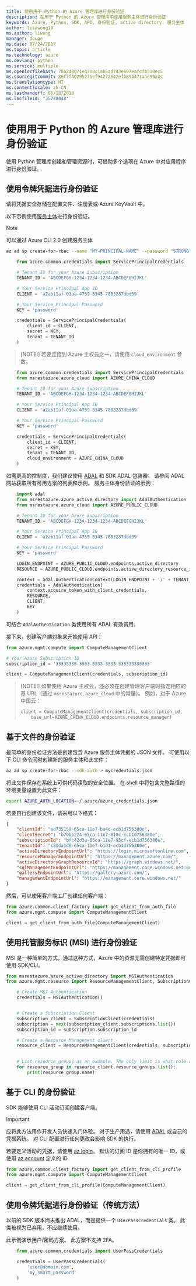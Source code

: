 ```yaml
---
title: 使用用于 Python 的 Azure 管理库进行身份验证
description: 在用于 Python 的 Azure 管理库中使用服务主体进行身份验证
keywords: Azure, Python, SDK, API, 身份验证, active directory, 服务主体
author: lisawong19
ms.author: liwong
manager: douge
ms.date: 07/24/2017
ms.topic: article
ms.technology: azure
ms.devlang: python
ms.service: multiple
ms.openlocfilehash: 78b248071e4718c1ab5ad743e697eafcfb510ec5
ms.sourcegitcommit: 86f7f40295271ef94272642efb89b471aae99a2c
ms.translationtype: HT
ms.contentlocale: zh-CN
ms.lasthandoff: 06/18/2018
ms.locfileid: "35720048"
---
```

# <a name="authenticate-with-the-azure-management-libraries-for-python"></a>使用用于 Python 的 Azure 管理库进行身份验证

使用 Python 管理库创建和管理资源时，可借助多个选项在 Azure 中对应用程序进行身份验证。

## <a name="mgmt-auth-token"></a>使用令牌凭据进行身份验证

请将凭据安全存储在配置文件、注册表或 Azure KeyVault 中。

以下示例使用[服务主体](https://docs.microsoft.com/cli/azure/create-an-azure-service-principal-azure-cli?toc=%2fazure%2fazure-resource-manager%2ftoc.json)进行身份验证。

> [!NOTE]
> 可以通过 Azure CLI 2.0 创建服务主体
> ```bash
> az ad sp create-for-rbac --name "MY-PRINCIPAL-NAME" --password "STRONG-SECRET-PASSWORD"
> ```

```python
    from azure.common.credentials import ServicePrincipalCredentials

    # Tenant ID for your Azure Subscription
    TENANT_ID = 'ABCDEFGH-1234-1234-1234-ABCDEFGHIJKL'

    # Your Service Principal App ID
    CLIENT = 'a2ab11af-01aa-4759-8345-7803287dbd39'

    # Your Service Principal Password
    KEY = 'password'

    credentials = ServicePrincipalCredentials(
        client_id = CLIENT,
        secret = KEY,
        tenant = TENANT_ID
    )
```

> [NOTE!] 若要连接到 Azure 主权云之一，请使用 `cloud_environment` 参数。

```python
    from azure.common.credentials import ServicePrincipalCredentials
    from msrestazure.azure_cloud import AZURE_CHINA_CLOUD

    # Tenant ID for your Azure Subscription
    TENANT_ID = 'ABCDEFGH-1234-1234-1234-ABCDEFGHIJKL'

    # Your Service Principal App ID
    CLIENT = 'a2ab11af-01aa-4759-8345-7803287dbd39'

    # Your Service Principal Password
    KEY = 'password'

    credentials = ServicePrincipalCredentials(
        client_id = CLIENT,
        secret = KEY,
        tenant = TENANT_ID,
        cloud_environment = AZURE_CHINA_CLOUD
    )
```

如需更高的控制度，我们建议使用 [ADAL](https://github.com/AzureAD/azure-activedirectory-library-for-python) 和 SDK ADAL 包装器。 请参阅 ADAL 网站获取所有可用方案的列表和示例。 服务主体身份验证的示例：

```python
    import adal
    from msrestazure.azure_active_directory import AdalAuthentication
    from msrestazure.azure_cloud import AZURE_PUBLIC_CLOUD

    # Tenant ID for your Azure Subscription
    TENANT_ID = 'ABCDEFGH-1234-1234-1234-ABCDEFGHIJKL'

    # Your Service Principal App ID
    CLIENT = 'a2ab11af-01aa-4759-8345-7803287dbd39'

    # Your Service Principal Password
    KEY = 'password'

    LOGIN_ENDPOINT = AZURE_PUBLIC_CLOUD.endpoints.active_directory
    RESOURCE = AZURE_PUBLIC_CLOUD.endpoints.active_directory_resource_id

    context = adal.AuthenticationContext(LOGIN_ENDPOINT + '/' + TENANT_ID)
    credentials = AdalAuthentication(
        context.acquire_token_with_client_credentials,
        RESOURCE,
        CLIENT,
        KEY
    )
```

可结合 `AdalAuthentication` 类使用所有 ADAL 有效调用。

接下来，创建客户端对象来开始使用 API：

```python
from azure.mgmt.compute import ComputeManagementClient

# Your Azure Subscription ID
subscription_id = '33333333-3333-3333-3333-333333333333'

client = ComputeManagementClient(credentials, subscription_id)
```

> [NOTE!] 如果使用 Azure 主权云，还必须在创建管理客户端时指定相应的基 URL（通过 `msrestazure.azure_cloud` 中的常量）。 例如，对于 Azure 中国云：
> ```python
> client = ComputeManagementClient(credentials, subscription_id,
>     base_url=AZURE_CHINA_CLOUD.endpoints.resource_manager)
> ```


## <a name="mgmt-auth-file"></a>基于文件的身份验证

最简单的身份验证方法是创建包含 Azure 服务主体凭据的 JSON 文件。 可使用以下 CLI 命令同时创建新的服务主体和此文件：

```bash
az ad sp create-for-rbac --sdk-auth > mycredentials.json
```

将此文件保存在系统上可供代码读取的安全位置。 在 shell 中将包含完整路径的环境变量设置为此文件：

```bash
export AZURE_AUTH_LOCATION=~/.azure/azure_credentials.json
```

若要自行创建该文件，请采用以下格式：

```json
{
    "clientId": "ad735158-65ca-11e7-ba4d-ecb1d756380e",
    "clientSecret": "b70bb224-65ca-11e7-810c-ecb1d756380e",
    "subscriptionId": "bfc42d3a-65ca-11e7-95cf-ecb1d756380e",
    "tenantId": "c81da1d8-65ca-11e7-b1d1-ecb1d756380e",
    "activeDirectoryEndpointUrl": "https://login.microsoftonline.com",
    "resourceManagerEndpointUrl": "https://management.azure.com/",
    "activeDirectoryGraphResourceId": "https://graph.windows.net/",
    "sqlManagementEndpointUrl": "https://management.core.windows.net:8443/",
    "galleryEndpointUrl": "https://gallery.azure.com/",
    "managementEndpointUrl": "https://management.core.windows.net/"
}
```

然后，可以使用客户端工厂创建任何客户端：
```python
from azure.common.client_factory import get_client_from_auth_file
from azure.mgmt.compute import ComputeManagementClient

client = get_client_from_auth_file(ComputeManagementClient)
```

## <a name="mgmt-auth-msi"></a>使用托管服务标识 (MSI) 进行身份验证 
MSI 是一种简单的方式，通过这种方式，Azure 中的资源无需创建特定凭据即可使用 SDK/CLI。

```python
from msrestazure.azure_active_directory import MSIAuthentication
from azure.mgmt.resource import ResourceManagementClient, SubscriptionClient

    # Create MSI Authentication
    credentials = MSIAuthentication()


    # Create a Subscription Client
    subscription_client = SubscriptionClient(credentials)
    subscription = next(subscription_client.subscriptions.list())
    subscription_id = subscription.subscription_id

    # Create a Resource Management client
    resource_client = ResourceManagementClient(credentials, subscription_id)

    
    # List resource groups as an example. The only limit is what role and policy are assigned to this MSI token.
    for resource_group in resource_client.resource_groups.list():
        print(resource_group.name)

```

## <a name="mgmt-auth-cli"></a>基于 CLI 的身份验证

SDK 能够使用 CLI 活动订阅创建客户端。

> [!IMPORTANT]
> 应将此方法用作开发人员快速入门体验。 对于生产用途，请使用 [ADAL](#authenticate-with-token-credentials) 或自己的凭据系统。
> 对 CLI 配置进行任何更改会影响 SDK 的执行。

若要定义活动的凭据，请使用 [az login](https://docs.microsoft.com/cli/azure/authenticate-azure-cli)。
默认的订阅 ID 是你拥有的唯一 ID，或使用 [az account](https://docs.microsoft.com/cli/azure/manage-azure-subscriptions-azure-cli) 定义的 ID

```python
from azure.common.client_factory import get_client_from_cli_profile
from azure.mgmt.compute import ComputeManagementClient

client = get_client_from_cli_profile(ComputeManagementClient)
```

## <a name="mgmt-auth-legacy"></a>使用令牌凭据进行身份验证（传统方法）

以前的 SDK 版本尚未推出 ADAL，而是提供一个 `UserPassCredentials` 类。 此类被视为已弃用，不应继续使用。

此示例演示用户/密码方案。 此方案不支持 2FA。

```python
    from azure.common.credentials import UserPassCredentials

    credentials = UserPassCredentials(
        'user@domain.com',
        'my_smart_password'
    )
```
